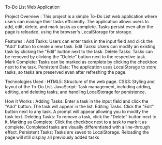 To-Do List Web Application

Project Overview :
This project is a simple To-Do List web application where users can manage their tasks efficiently. 
The application allows users to add, edit, delete, and mark tasks as complete.
Tasks persist even after the page is reloaded, using the browser's LocalStorage for storage.

Features :
Add Tasks: Users can enter tasks in the input field and click the "Add" button to create a new task.
Edit Tasks: Users can modify an existing task by clicking the "Edit" button next to the task.
Delete Tasks: Tasks can be removed by clicking the "Delete" button next to the respective task.
Mark Complete: Tasks can be marked as complete by clicking the checkbox next to the task.
Persistent Data: The application uses LocalStorage to store tasks, so tasks are preserved even after refreshing the page.

Technologies Used :
HTML5: Structure of the web page.
CSS3: Styling and layout of the To-Do List.
JavaScript: Task management, including adding, editing, and deleting tasks, and handling LocalStorage for persistence.

How It Works :
Adding Tasks: Enter a task in the input field and click the "Add" button. The task will appear in the list.
Editing Tasks: Click the "Edit" button next to any task. A prompt will appear allowing you to modify the task text.
Deleting Tasks: To remove a task, click the "Delete" button next to it.
Marking as Complete: Click the checkbox next to a task to mark it as complete. Completed tasks are visually differentiated with a line-through effect.
Persistent Tasks: Tasks are saved to LocalStorage. Reloading the page will still display all previously added tasks
